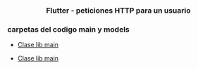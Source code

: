<h3 align="center">Flutter - peticiones HTTP para un usuario</h3>


<h3>carpetas del codigo main y models</h3> 

- [Clase lib main](/aprendices/Yezid_Perez/OOP/Usuario_API_REST/main.md)

- [Clase lib main](/aprendices/Yezid_Perez/OOP/Usuario_API_REST/Models/user.md)

